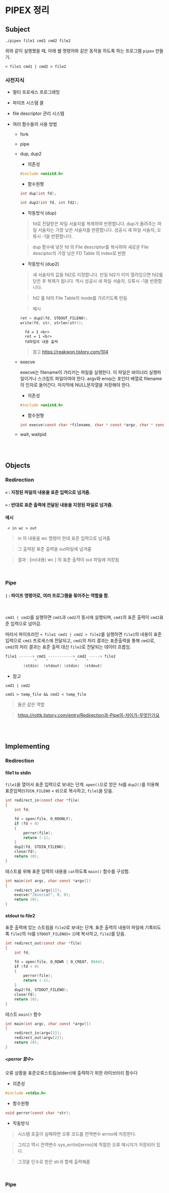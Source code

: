# PIPEX 정리

## Subject

 ```{.bash}
 ./pipex file1 cmd1 cmd2 file2
 ```
위와 같이 실행했을 때, 아래 쉘 명령어와 같은 동작을 하도록 하는 프로그램 `pipex` 만들기.
 ```{.bash}
 < file1 cmd1 | cmd2 > file2 
 ```
### 사전지식

- 멀티 프로세스 프로그래밍


- 파이프 시스템 콜


- file descriptor 관리 시스템


- 여러 함수들의 사용 방법
	- fork
	- pipe
	- dup, dup2

		- 의존성
		```c
		#include <unistd.h>
		```
		- 함수원형
		```c
		int dup(int fd);
		```
		```c
		int dup2(int fd, int fd2);
		```

		- 작동방식 (dup)
		> fd로 전달받은 파일 서술자를 복제하여 반환합니다. dup가 돌려주는 파일 서술자는 가장 낮은 서술자를 반환합니다. 성공시 새 파일 서술자, 오류시 -1을 반환합니다.
		
		> dup 함수에 넣은 fd 의 File descriptor를 복사하여 새로운 File desciptor의 가장 낮은 FD Table 의 index로 반환

		- 작동방식 (dup2)
		> 새 서술자의 값을 fd2로 지정합니다. 만일 fd2가 이미 열려있으면 fd2를 닫은 후 복제가 됩니다. 역시 성공시 새 파일 서술자, 오류시 -1을 반환합니다.
		
		> fd2 를 fd의 File Table의 inode를 가르키도록 만듬 <br>

		> 예시
		```c
		ret = dup2(fd, STDOUT_FILENO);
		write(fd, str, strlen(str));
		```
			fd = 3 <br>
			ret = 1 <br>
			fd파일의 내용 출력

		> 참고 https://reakwon.tistory.com/104

	- execve

		execve는 filename이 가리키는 파일을 실행한다. 이 파일은 바이너리 실행파일이거나 스크립트 파일이여야 한다. argv와 envp는 포인터 배열로 filename의 인자로 들어간다. 마지막에 NULL문자열을 저장해야 한다.

		- 의존성
		```c
		#include <unistd.h>
		```
		- 함수원형
		```c
		int execve(const char *filename, char * const *argv, char * const *envp);
		```
	- wait, waitpid


<br>
<br>

## Objects

### Redirection

#### `<` : 지정된 파일의 내용을 표준 입력으로 넘겨줌.

#### `>` : 반대로 표준 출력에 전달된 내용을 지정된 파일로 넘겨줌. 

#### 에시

```{.bash}
 < in wc > out
 ```
> in 의 내용을 wc 명령어 한테 표준 입력으로 넘겨줌 

> 그 출력된 표준 출력을 out파일에 넘겨줌

> 결과 : [in(내용) wc ] 의 표준 출력이 out 파일에 저장됨

<br>

### Pipe

#### `|` : 파이프 명령어로, 여러 프로그램을 묶어주는 역할을 함. 
<br>

`cmd1 | cmd2`를 실행하면 `cmd1`과 `cmd2`가 동시에 실행되며, `cmd1`의 표준 출력이 `cmd2`표준 입력으로 넘어감.

따라서 파이프라인 `< file1 cmd1 | cmd2 > file2`를 실행하면 `file1`의 내용이 표준입력으로 `cmd1` 프로세스에 전달되고, `cmd1`의 처리 결과는 표준출력을 통해 `cmd2`로, `cmd2`의 처리 결과는 표준 출력 대신 `file2`로 전달되는 데이터 흐름임.

```c
file1 ------> cmd1 -----------> cmd2 -----> file2
             ^    ^            ^    ^
        (stdin)  (stdout) (stdin)  (stdout)
```

- 참고
```{.bash}
cmd1 | cmd2
```
```{.bash}
cmd1 > temp_file && cmd2 < temp_file
```
> 둘은 같은 역할

> https://rottk.tistory.com/entry/Redirection과-Pipe의-차이가-무엇인가요

<br>
<br>

## Implementing

### Redirection

#### file1 to stdin

`file1`을 열어서 표준 입력으로 보내는 단계. `open()`으로 얻은 `fd`를 `dup2()`를 이용해 표준입력(`STDIN_FILENO` = `0`)으로 복사하고, `file1`을 닫음.

```c
int	redirect_in(const char *file)
{
	int fd;

	fd = open(file, O_RDONLY);
	if (fd < 0)
	{
		perror(file);
		return (-1);
	}
	dup2(fd, STDIN_FILENO);
	close(fd);
	return (0);
}
```
테스트를 위해 표준 입력의 내용을 `cat`하도록 `main()` 함수를 구성함.
```c
int main(int argc, char const *argv[])
{
	redirect_in(argv[1]);
	execve("/bin/cat", 0, 0);
	return (0);
}
```

#### stdout to file2

표준 출력에 있는 스트림을 `file2`로 보내는 단계. 표준 출력의 내용이 파일에 기록되도록 `file2`의 `fd`를 `STDOUT_FILENO`(= `1`)에 복사하고, `file2`를 닫음.

```c
int	redirect_out(const char *file)
{
	int fd;

	fd = open(file, O_RDWR | O_CREAT, 0644);
	if (fd < 0)
	{
		perror(file);
		return (-1);
	}
	dup2(fd, STDOUT_FILENO);
	close(fd);
	return (0);
}
```
테스트 `main()` 함수
```c
int main(int argc, char const *argv[])
{
	redirect_in(argv[1]);
	redirect_out(argv[2]);
	return (0);
}
```

##### <perror 함수>

오류 상황을 표준오류스트림(stderr)에 출력하기 위한 라이브러리 함수다

- 의존성
```c
#include <stdio.h>
```
- 함수원형
```c
void perror(const char *str);
```

- 작동방식
> 시스템 호출이 실패하면 오류 코드를 전역변수 errno에 저장한다.

> 그리고 역시 전역변수 sys_errlist[errno]에 적절한 오류 메시지가 저장되어 있다.

> 그것을 인수로 받은 str과 함께 출력해줌




<br>

### Pipe
